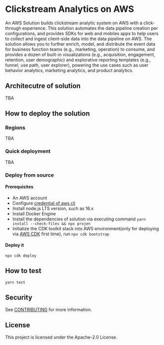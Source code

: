 # Clickstream Analytics on AWS

An AWS Solution builds clickstream analytic system on AWS with a click-through experience. 
This solution automates the data pipeline creation per configurations, 
and provides SDKs for web and mobiles apps to help users to collect and ingest client-side data into the data pipeline on AWS. 
The solution allows you to further enrich, model, and distribute the event data for business function teams (e.g., marketing, operation) to consume, 
and provides a dozen of built-in visualizations (e.g., acquisition, engagement, retention, user demographic) 
and explorative reporting templates (e.g., funnel, use path, user explorer), 
powering the use cases such as user behavior analytics, marketing analytics, and product analytics.

## Architecutre of solution

TBA

## How to deploy the solution

### Regions

TBA

### Quick deployment

TBA

### Deploy from source

#### Prerequisites

- An AWS account
- Configure [credential of aws cli][configure-aws-cli]
- Install node.js LTS version, such as 16.x
- Install Docker Engine
- Install the dependencies of solution via executing command `yarn install --check-files && npx projen`
- Initialize the CDK toolkit stack into AWS environment(only for deploying via [AWS CDK][aws-cdk] first time), run `npx cdk bootstrap`

#### Deploy it
```shell
npx cdk deploy
```

## How to test
```shell
yarn test
```

## Security

See [CONTRIBUTING](CONTRIBUTING.md#security-issue-notifications) for more information.

## License

This project is licensed under the Apache-2.0 License.

[configure-aws-cli]: https://docs.aws.amazon.com/zh_cn/cli/latest/userguide/cli-chap-configure.html
[aws-cdk]: https://aws.amazon.com/cdk/